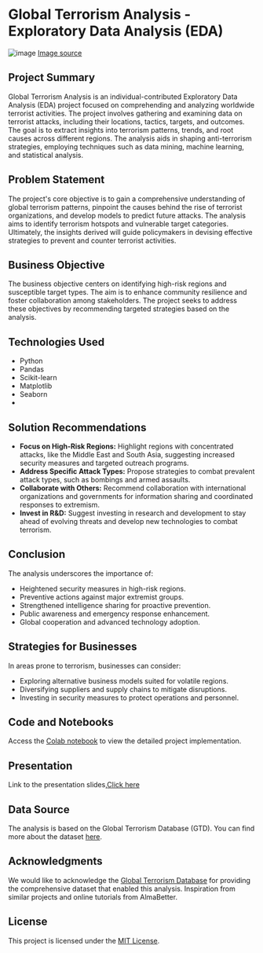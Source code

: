 # Global Terrorism Analysis - Exploratory Data Analysis (EDA)

![image](https://github.com/Rahulshinde5/EDA-Global-Terrorism-Dataset/assets/125460745/30a905ae-12f5-49f0-8d85-108522b6eb12)
[Image source](https://www.gcsp.ch/events/global-terrorism-index-launch-2019)

## Project Summary

Global Terrorism Analysis is an individual-contributed Exploratory Data Analysis (EDA) project focused on comprehending and analyzing worldwide terrorist activities. The project involves gathering and examining data on terrorist attacks, including their locations, tactics, targets, and outcomes. The goal is to extract insights into terrorism patterns, trends, and root causes across different regions. The analysis aids in shaping anti-terrorism strategies, employing techniques such as data mining, machine learning, and statistical analysis.

## Problem Statement

The project's core objective is to gain a comprehensive understanding of global terrorism patterns, pinpoint the causes behind the rise of terrorist organizations, and develop models to predict future attacks. The analysis aims to identify terrorism hotspots and vulnerable target categories. Ultimately, the insights derived will guide policymakers in devising effective strategies to prevent and counter terrorist activities.

## Business Objective

The business objective centers on identifying high-risk regions and susceptible target types. The aim is to enhance community resilience and foster collaboration among stakeholders. The project seeks to address these objectives by recommending targeted strategies based on the analysis.

## Technologies Used
- Python
- Pandas
- Scikit-learn
- Matplotlib
- Seaborn
- 
## Solution Recommendations

- **Focus on High-Risk Regions:** Highlight regions with concentrated attacks, like the Middle East and South Asia, suggesting increased security measures and targeted outreach programs.
- **Address Specific Attack Types:** Propose strategies to combat prevalent attack types, such as bombings and armed assaults.
- **Collaborate with Others:** Recommend collaboration with international organizations and governments for information sharing and coordinated responses to extremism.
- **Invest in R&D:** Suggest investing in research and development to stay ahead of evolving threats and develop new technologies to combat terrorism.

## Conclusion

The analysis underscores the importance of:
- Heightened security measures in high-risk regions.
- Preventive actions against major extremist groups.
- Strengthened intelligence sharing for proactive prevention.
- Public awareness and emergency response enhancement.
- Global cooperation and advanced technology adoption.

## Strategies for Businesses

In areas prone to terrorism, businesses can consider:
- Exploring alternative business models suited for volatile regions.
- Diversifying suppliers and supply chains to mitigate disruptions.
- Investing in security measures to protect operations and personnel.

## Code and Notebooks
Access the [Colab notebook](Global_Terrorism_Analysis_by_Rahul_Shinde.ipynb) to view the detailed project implementation.

## Presentation
Link to the presentation slides,[Click here](https://drive.google.com/file/d/19kyfLD6poFjntTbANLwBlHax_aWj6teE/view?usp=sharing) 

## Data Source

The analysis is based on the Global Terrorism Database (GTD). You can find more about the dataset [here](https://drive.google.com/file/d/1D8pnrbx7ZbMsmavsgPHEd3CN9BwnkzW_/view?usp=sharing).

## Acknowledgments

We would like to acknowledge the [Global Terrorism Database](https://www.start.umd.edu/gtd/) for providing the comprehensive dataset that enabled this analysis.
Inspiration from similar projects and online tutorials from AlmaBetter.


## License

This project is licensed under the [MIT License](LICENSE).

